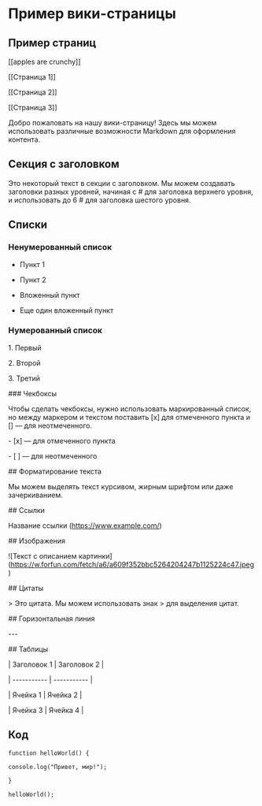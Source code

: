 # Пример вики-страницы

##  Пример страниц

[[apples are crunchy]]

[[Страница 1]]

[[Страница 2]]

[[Страница 3]]

Добро пожаловать на нашу вики-страницу! Здесь мы можем использовать различные возможности Markdown для оформления контента.

##  Секция с заголовком

Это некоторый текст в секции с заголовком. Мы можем создавать заголовки разных уровней, начиная с # для заголовка верхнего уровня, и использовать до 6 # для заголовка шестого уровня.

##  Списки

###  Ненумерованный список

-  Пункт 1

-   Пункт 2


- Вложенный пункт

- Еще один вложенный пункт

### Нумерованный список

1\. Первый

2\. Второй

3\. Третий

\### Чекбоксы

Чтобы сделать чекбоксы, нужно использовать маркированный список, но между маркером и текстом поставить \[x\] для отмеченного пункта и \[\] — для неотмеченного.

\- \[x\] — для отмеченного пункта

\- \[ \] — для неотмеченного

\## Форматирование текста

Мы можем выделять текст курсивом, жирным шрифтом или даже зачеркиванием.

\## Ссылки

Название ссылки (<https://www.example.com/>)

\## Изображения

!\[Текст с описанием картинки\](<https://w.forfun.com/fetch/a6/a609f352bbc5264204247b1125224c47.jpeg>)

\## Цитаты

\> Это цитата. Мы можем использовать знак > для выделения цитат.

\## Горизонтальная линия

\---

\## Таблицы

| Заголовок 1 | Заголовок 2 |

| ----------- | ----------- |

| Ячейка 1    | Ячейка 2    |

| Ячейка 3    | Ячейка 4    |

##  Код

`function helloWorld() {`

`console.log("Привет, мир!");`

`}`

`helloWorld();`